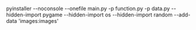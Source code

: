 pyinstaller --noconsole --onefile main.py -p function.py -p data.py --hidden-import pygame --hidden-import os --hidden-import random --add-data 'images:images'
